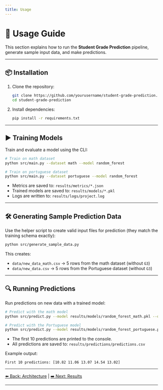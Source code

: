 ```yaml
---
title: Usage
---
```


# 🚀 Usage Guide

This section explains how to run the **Student Grade Prediction** pipeline, generate sample input data, and make predictions.

---

## 📦 Installation

1. Clone the repository:

   ```bash
   git clone https://github.com/yourusername/student-grade-prediction.git
   cd student-grade-prediction
   ```

2. Install dependencies:
   ```bash
   pip install -r requirements.txt
   ```

---

## ▶️ Training Models

Train and evaluate a model using the CLI:

```bash
# Train on math dataset
python src/main.py --dataset math --model random_forest

# Train on portuguese dataset
python src/main.py --dataset portuguese --model random_forest
```

- Metrics are saved to: `results/metrics/*.json`
- Trained models are saved to: `results/models/*.pkl`
- Logs are written to: `results/logs/project.log`

---

## 🛠 Generating Sample Prediction Data

Use the helper script to create valid input files for prediction (they match the training schema exactly):

```bash
python src/generate_sample_data.py
```

This creates:

- `data/new_data_math.csv` → 5 rows from the math dataset (without `G3`)
- `data/new_data.csv` → 5 rows from the Portuguese dataset (without `G3`)

---

## 🔍 Running Predictions

Run predictions on new data with a trained model:

```bash
# Predict with the math model
python src/predict.py --model results/models/random_forest_math.pkl --data data/new_data_math.csv --out results/predictions

# Predict with the Portuguese model
python src/predict.py --model results/models/random_forest_portuguese.pkl --data data/new_data.csv --out results/predictions
```

- The first 10 predictions are printed to the console.
- All predictions are saved to: `results/predictions/predictions.csv`

Example output:

```
First 10 predictions: [10.82 11.06 13.07 14.54 13.02]
```

---

[⬅️ Back: Architecture](architecture.md) | [➡️ Next: Results](results.md)

---
